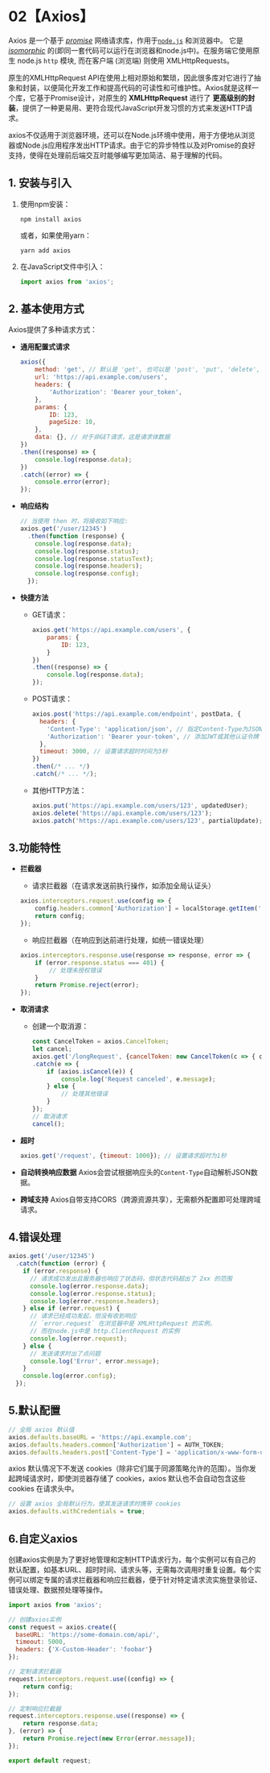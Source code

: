 # 02【Axios】

Axios 是一个基于 *[promise](https://javascript.info/promise-basics)* 网络请求库，作用于[`node.js`](https://nodejs.org/) 和浏览器中。 它是 *[isomorphic](https://www.lullabot.com/articles/what-is-an-isomorphic-application)* 的(即同一套代码可以运行在浏览器和node.js中)。在服务端它使用原生 node.js `http` 模块, 而在客户端 (浏览端) 则使用 XMLHttpRequests。

原生的XMLHttpRequest API在使用上相对原始和繁琐，因此很多库对它进行了抽象和封装，以便简化开发工作和提高代码的可读性和可维护性。Axios就是这样一个库，它基于Promise设计，对原生的 **XMLHttpRequest** 进行了 **更高级别的封装**，提供了一种更易用、更符合现代JavaScript开发习惯的方式来发送HTTP请求。

axios不仅适用于浏览器环境，还可以在Node.js环境中使用，用于方便地从浏览器或Node.js应用程序发出HTTP请求。由于它的异步特性以及对Promise的良好支持，使得在处理前后端交互时能够编写更加简洁、易于理解的代码。

## 1. 安装与引入
1. 使用npm安装：
   ```shell
   npm install axios
   ```
   或者，如果使用yarn：
   ```shell
   yarn add axios
   ```
2. 在JavaScript文件中引入：
   ```javascript
   import axios from 'axios';
   ```

## 2. 基本使用方式
Axios提供了多种请求方式：

- **通用配置式请求**
  
   ```javascript
   axios({
       method: 'get', // 默认是 'get', 也可以是 'post', 'put', 'delete', 'patch' 等
       url: 'https://api.example.com/users',
       headers: {
           'Authorization': 'Bearer your_token',
       },
       params: {
           ID: 123,
           pageSize: 10,
       },
       data: {}, // 对于非GET请求，这是请求体数据
   })
   .then((response) => {
       console.log(response.data);
   })
   .catch((error) => {
       console.error(error);
   });
   ```
   
- **响应结构**
  
   ```js
   // 当使用 then 时，将接收如下响应:
   axios.get('/user/12345')
     .then(function (response) {
       console.log(response.data);
       console.log(response.status);
       console.log(response.statusText);
       console.log(response.headers);
       console.log(response.config);
     });
   ```
   
- **快捷方法**
  
   - GET请求：
     ```javascript
     axios.get('https://api.example.com/users', {
         params: {
             ID: 123,
         }
     })
     .then((response) => {
         console.log(response.data);
     });
     ```
   - POST请求：
     ```javascript
     axios.post('https://api.example.com/endpoint', postData, {
       headers: {
         'Content-Type': 'application/json', // 指定Content-Type为JSON格式
         'Authorization': 'Bearer your-token', // 添加JWT或其他认证令牌
       },
       timeout: 3000, // 设置请求超时时间为3秒
     })
     .then(/* ... */)
     .catch(/* ... */);
   - 其他HTTP方法：
     
     ```javascript
     axios.put('https://api.example.com/users/123', updatedUser);
     axios.delete('https://api.example.com/users/123');
     axios.patch('https://api.example.com/users/123', partialUpdate);
     ```

## 3.功能特性
- **拦截器**
  
   - 请求拦截器（在请求发送前执行操作，如添加全局认证头）
   ```javascript
   axios.interceptors.request.use(config => {
       config.headers.common['Authorization'] = localStorage.getItem('token');
       return config;
   });
   ```
   - 响应拦截器（在响应到达前进行处理，如统一错误处理）
   ```javascript
   axios.interceptors.response.use(response => response, error => {
       if (error.response.status === 401) {
           // 处理未授权错误
       }
       return Promise.reject(error);
   });
   ```
   
- **取消请求**
   - 创建一个取消源：
     ```javascript
     const CancelToken = axios.CancelToken;
     let cancel;
     axios.get('/longRequest', {cancelToken: new CancelToken(c => { cancel = c; })})
     .catch(e => {
         if (axios.isCancel(e)) {
             console.log('Request canceled', e.message);
         } else {
             // 处理其他错误
         }
     });
     // 取消请求
     cancel();
     ```

- **超时**
   ```javascript
   axios.get('/request', {timeout: 1000}); // 设置请求超时为1秒
   ```

- **自动转换响应数据**
   Axios会尝试根据响应头的`Content-Type`自动解析JSON数据。

- **跨域支持**
   Axios自带支持CORS（跨源资源共享），无需额外配置即可处理跨域请求。

## 4.错误处理
```js
axios.get('/user/12345')
  .catch(function (error) {
    if (error.response) {
      // 请求成功发出且服务器也响应了状态码，但状态代码超出了 2xx 的范围
      console.log(error.response.data);
      console.log(error.response.status);
      console.log(error.response.headers);
    } else if (error.request) {
      // 请求已经成功发起，但没有收到响应
      // `error.request` 在浏览器中是 XMLHttpRequest 的实例，
      // 而在node.js中是 http.ClientRequest 的实例
      console.log(error.request);
    } else {
      // 发送请求时出了点问题
      console.log('Error', error.message);
    }
    console.log(error.config);
  });
```

## 5.默认配置
```js
// 全局 axios 默认值
axios.defaults.baseURL = 'https://api.example.com';
axios.defaults.headers.common['Authorization'] = AUTH_TOKEN;
axios.defaults.headers.post['Content-Type'] = 'application/x-www-form-urlencoded';
```

axios 默认情况下不发送 cookies（除非它们属于同源策略允许的范围）。当你发起跨域请求时，即使浏览器存储了 cookies，axios 默认也不会自动包含这些 cookies 在请求头中。

```js
// 设置 axios 全局默认行为，使其发送请求时携带 cookies
axios.defaults.withCredentials = true;
```

## 6.自定义axios

创建axios实例是为了更好地管理和定制HTTP请求行为，每个实例可以有自己的默认配置，如基本URL、超时时间、请求头等，无需每次调用时重复设置。每个实例可以绑定专属的请求拦截器和响应拦截器，便于针对特定请求流实施登录验证、错误处理、数据预处理等操作。

```js
import axios from 'axios';

// 创建axios实例
const request = axios.create({
  baseURL: 'https://some-domain.com/api/',
  timeout: 5000,
  headers: {'X-Custom-Header': 'foobar'}
});

// 定制请求拦截器
request.interceptors.request.use((config) => {
    return config;
});

// 定制响应拦截器
request.interceptors.response.use((response) => {
    return response.data;
}, (error) => {
    return Promise.reject(new Error(error.message));
});

export default request;
```



